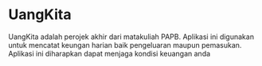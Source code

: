 # UangKita
UangKita adalah perojek akhir dari matakuliah PAPB. Aplikasi ini digunakan untuk mencatat keungan harian baik pengeluaran maupun pemasukan. 
Aplikasi ini diharapkan dapat menjaga kondisi keuangan anda
